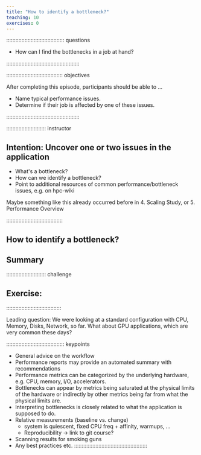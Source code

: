 ```yaml
---
title: "How to identify a bottleneck?"
teaching: 10
exercises: 0
---
```


:::::::::::::::::::::::::::::::::::::: questions 

- How can I find the bottlenecks in a job at hand?

::::::::::::::::::::::::::::::::::::::::::::::::

::::::::::::::::::::::::::::::::::::: objectives

After completing this episode, participants should be able to …

- Name typical performance issues.
- Determine if their job is affected by one of these issues.

::::::::::::::::::::::::::::::::::::::::::::::::


:::::::::::::::::::::::::: instructor
## Intention: Uncover one or two issues in the application

- What's a bottleneck?
- How can we identify a bottleneck?
- Point to additional resources of common performance/bottleneck issues, e.g. on hpc-wiki

Maybe something like this already occurred before in 4. Scaling Study, or 5. Performance Overview

:::::::::::::::::::::::::::::::::::::

## How to identify a bottleneck?

<!-- EPISODE CONTENT HERE -->


## Summary

:::::::::::::::::::::::::: challenge
## Exercise:
::::::::::::::::::::::::::::::::::::

Leading question: We were looking at a standard configuration with CPU, Memory, Disks, Network, so far. What about GPU applications, which are very common these days?

:::::::::::::::::::::::::::::::::::::: keypoints
- General advice on the workflow 
- Performance reports may provide an automated summary with recommendations
- Performance metrics can be categorized by the underlying hardware, e.g. CPU, memory, I/O, accelerators.
- Bottlenecks can appear by metrics being saturated at the physical limits of the hardware or indirectly by other metrics being far from what the physical limits are.
- Interpreting bottlenecks is closely related to what the application is supposed to do.
- Relative measurements (baseline vs. change)
   - system is quiescent, fixed CPU freq + affinity, warmups, ...
   - Reproducibility -> link to git course?
- Scanning results for smoking guns
- Any best practices etc.
::::::::::::::::::::::::::::::::::::::::::::::::
